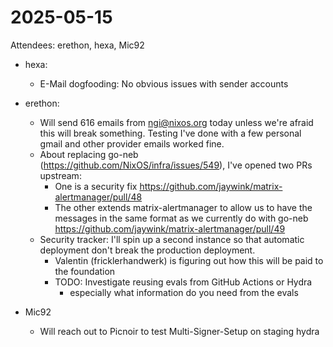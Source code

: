 # 2025-05-15

Attendees: erethon, hexa, Mic92

- hexa:
  - E-Mail dogfooding: No obvious issues with sender accounts

- erethon:
  - Will send 616 emails from ngi@nixos.org today unless we're afraid this will
    break something. Testing I've done with a few personal gmail and other
    provider emails worked fine.
  - About replacing go-neb (https://github.com/NixOS/infra/issues/549), I've
    opened two PRs upstream:
    - One is a security fix
      https://github.com/jaywink/matrix-alertmanager/pull/48
    - The other extends matrix-alertmanager to allow us to have the messages in
      the same format as we currently do with go-neb
      https://github.com/jaywink/matrix-alertmanager/pull/49
  - Security tracker: I'll spin up a second instance so that automatic
    deployment don't break the production deployment.
    - Valentin (fricklerhandwerk) is figuring out how this will be paid to the
      foundation
    - TODO: Investigate reusing evals from GitHub Actions or Hydra
      - especially what information do you need from the evals

- Mic92
  - Will reach out to Picnoir to test Multi-Signer-Setup on staging hydra
